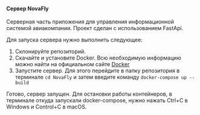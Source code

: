 #### Сервер NovaFly

Серверная часть приложения для управления информационной системой авиакомпании. Проект сделан с использованием FastApi.

Для запуска сервера нужно выполнить следующее:
1. Склонируйте репозиторий.
2. Скачайте и установите Docker. Всю необходимую информацию можно найти на официальном сайте [Docker](https://www.docker.com)
3. Запустите сервер. Для этого перейдите в папку репозитория в терминале `cd NovaFly` и затем введите команду `docker-compose up --build`

Готово, сервер запущен. Для остановки работы контейнеров, в терминале откуда запускали docker-compose, нужно нажать Ctrl+C в Windows и Control+C в macOS.
